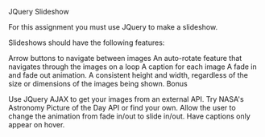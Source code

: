 JQuery Slideshow

For this assignment you must use JQuery to make a slideshow.

Slideshows should have the following features:

Arrow buttons to navigate between images
An auto-rotate feature that navigates through the images on a loop
A caption for each image
A fade in and fade out animation.
A consistent height and width, regardless of the size or dimensions of the images being shown.
Bonus

Use JQuery AJAX to get your images from an external API. Try NASA's Astronomy Picture of the Day API or find your own.
Allow the user to change the animation from fade in/out to slide in/out.
Have captions only appear on hover.
